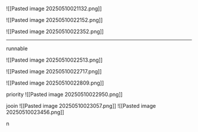 ![[Pasted image 20250510021132.png]]

![[Pasted image 20250510022152.png]]


![[Pasted image 20250510022352.png]]


---


runnable

![[Pasted image 20250510022513.png]]


![[Pasted image 20250510022717.png]]



![[Pasted image 20250510022809.png]]

priority
![[Pasted image 20250510022950.png]]


jooin
![[Pasted image 20250510023057.png]]
![[Pasted image 20250510023456.png]]

n